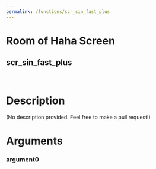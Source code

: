 ```yaml
---
permalink: /functions/scr_sin_fast_plus
---
```

# Room of Haha Screen  
## scr_sin_fast_plus  
&nbsp;  
# Description  
(No description provided. Feel free to make a pull request!) 
&nbsp;  
# Arguments
### argument0

&nbsp;  


